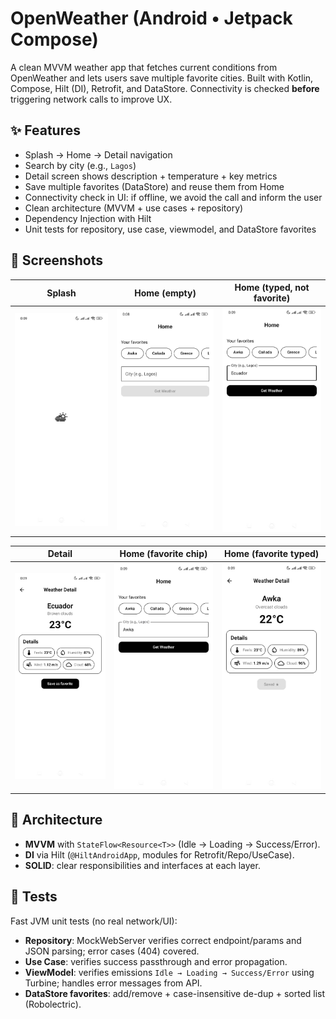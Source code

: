 # OpenWeather (Android • Jetpack Compose)

A clean MVVM weather app that fetches current conditions from OpenWeather and lets users save multiple favorite cities. Built with Kotlin, Compose, Hilt (DI), Retrofit, and DataStore. Connectivity is checked **before** triggering network calls to improve UX.

## ✨ Features
- Splash → Home → Detail navigation
- Search by city (e.g., `Lagos`)
- Detail screen shows description + temperature + key metrics
- Save multiple favorites (DataStore) and reuse them from Home
- Connectivity check in UI: if offline, we avoid the call and inform the user
- Clean architecture (MVVM + use cases + repository)
- Dependency Injection with Hilt
- Unit tests for repository, use case, viewmodel, and DataStore favorites

## 📸 Screenshots
| Splash                      | Home (empty) | Home (typed, not favorite) |
|-----------------------------|---|---|
| ![Splash](art/screenshots/app_splash_screen_ic.jpg) | ![Home Empty](art/screenshots/empty_city_input_ic.jpg) | ![Home Non-Favorite](art/screenshots/city_input_ic.jpg) |

| Detail | Home (favorite chip) | Home (favorite typed) |
|---|---|---|
| ![Detail](art/screenshots/weather_detail_ic.jpg) | ![Fav Chip](art/screenshots/saved_city_input_ic.jpg) | ![Fav Typed](art/screenshots/saved_city_detail_ic.jpg) |

## 🧱 Architecture

- **MVVM** with `StateFlow<Resource<T>>` (Idle → Loading → Success/Error).
- **DI** via Hilt (`@HiltAndroidApp`, modules for Retrofit/Repo/UseCase).
- **SOLID**: clear responsibilities and interfaces at each layer.

## 🧪 Tests
Fast JVM unit tests (no real network/UI):
- **Repository**: MockWebServer verifies correct endpoint/params and JSON parsing; error cases (404) covered.
- **Use Case**: verifies success passthrough and error propagation.
- **ViewModel**: verifies emissions `Idle → Loading → Success/Error` using Turbine; handles error messages from API.
- **DataStore favorites**: add/remove + case-insensitive de-dup + sorted list (Robolectric).






